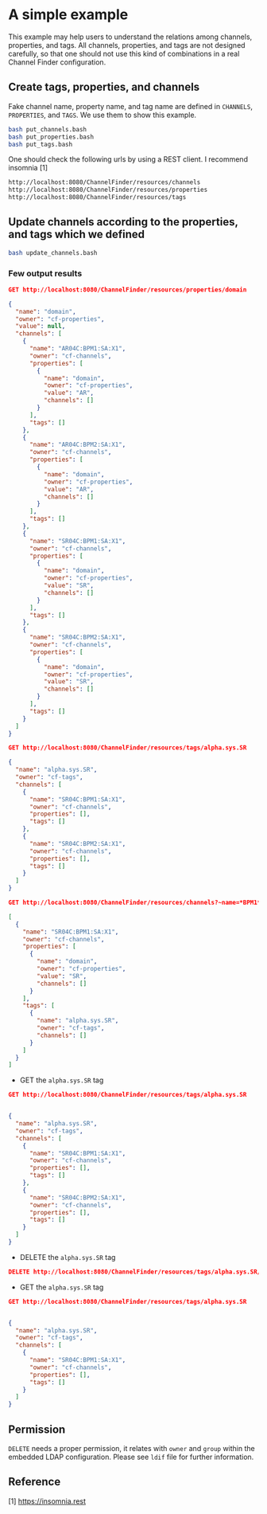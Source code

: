 # A simple example

This example may help users to understand the relations among channels, properties, and tags. All channels, properties, and tags are not designed carefully, so that one should not use this kind of combinations in a real Channel Finder configuration.

## Create tags, properties, and channels

Fake channel name, property name, and tag name are defined in `CHANNELS`, `PROPERTIES`, and `TAGS`. We use them to show this example.

```bash
bash put_channels.bash
bash put_properties.bash
bash put_tags.bash
```

One should check the following urls by using a REST client. I recommend insomnia [1]

```bash
http://localhost:8080/ChannelFinder/resources/channels
http://localhost:8080/ChannelFinder/resources/properties
http://localhost:8080/ChannelFinder/resources/tags
```

## Update channels according to the properties, and tags which we defined

```bash
bash update_channels.bash
```

### Few output results

```json
GET http://localhost:8080/ChannelFinder/resources/properties/domain

{
  "name": "domain",
  "owner": "cf-properties",
  "value": null,
  "channels": [
    {
      "name": "AR04C:BPM1:SA:X1",
      "owner": "cf-channels",
      "properties": [
        {
          "name": "domain",
          "owner": "cf-properties",
          "value": "AR",
          "channels": []
        }
      ],
      "tags": []
    },
    {
      "name": "AR04C:BPM2:SA:X1",
      "owner": "cf-channels",
      "properties": [
        {
          "name": "domain",
          "owner": "cf-properties",
          "value": "AR",
          "channels": []
        }
      ],
      "tags": []
    },
    {
      "name": "SR04C:BPM1:SA:X1",
      "owner": "cf-channels",
      "properties": [
        {
          "name": "domain",
          "owner": "cf-properties",
          "value": "SR",
          "channels": []
        }
      ],
      "tags": []
    },
    {
      "name": "SR04C:BPM2:SA:X1",
      "owner": "cf-channels",
      "properties": [
        {
          "name": "domain",
          "owner": "cf-properties",
          "value": "SR",
          "channels": []
        }
      ],
      "tags": []
    }
  ]
}

GET http://localhost:8080/ChannelFinder/resources/tags/alpha.sys.SR

{
  "name": "alpha.sys.SR",
  "owner": "cf-tags",
  "channels": [
    {
      "name": "SR04C:BPM1:SA:X1",
      "owner": "cf-channels",
      "properties": [],
      "tags": []
    },
    {
      "name": "SR04C:BPM2:SA:X1",
      "owner": "cf-channels",
      "properties": [],
      "tags": []
    }
  ]
}

```

```json
GET http://localhost:8080/ChannelFinder/resources/channels?~name=*BPM1*&domain=SR

[
  {
    "name": "SR04C:BPM1:SA:X1",
    "owner": "cf-channels",
    "properties": [
      {
        "name": "domain",
        "owner": "cf-properties",
        "value": "SR",
        "channels": []
      }
    ],
    "tags": [
      {
        "name": "alpha.sys.SR",
        "owner": "cf-tags",
        "channels": []
      }
    ]
  }
]
```

* GET the `alpha.sys.SR` tag

```json
GET http://localhost:8080/ChannelFinder/resources/tags/alpha.sys.SR


{
  "name": "alpha.sys.SR",
  "owner": "cf-tags",
  "channels": [
    {
      "name": "SR04C:BPM1:SA:X1",
      "owner": "cf-channels",
      "properties": [],
      "tags": []
    },
    {
      "name": "SR04C:BPM2:SA:X1",
      "owner": "cf-channels",
      "properties": [],
      "tags": []
    }
  ]
}
```

* DELETE the `alpha.sys.SR` tag

```json
DELETE http://localhost:8080/ChannelFinder/resources/tags/alpha.sys.SR/SR04C:BPM2:SA:X1
```

* GET the `alpha.sys.SR` tag

```json
GET http://localhost:8080/ChannelFinder/resources/tags/alpha.sys.SR


{
  "name": "alpha.sys.SR",
  "owner": "cf-tags",
  "channels": [
    {
      "name": "SR04C:BPM1:SA:X1",
      "owner": "cf-channels",
      "properties": [],
      "tags": []
    }
  ]
}
```

## Permission

`DELETE` needs a proper permission, it relates with `owner` and `group` within the embedded LDAP configuration. Please see `ldif` file for further information.

## Reference

[1] <https://insomnia.rest>
